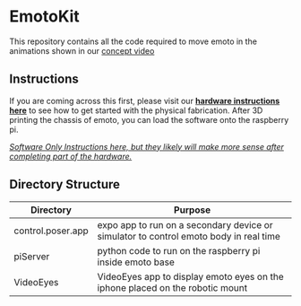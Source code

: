# EmotoKit
This repository contains all the code required to move emoto in the animations shown in our [concept video](emotoai.com)

## Instructions
If you are coming across this first, please visit our [**hardware instructions here**](https://medium.com/@lucasochoa_63776/assembling-emoto-hardware-15c136276a11) to see how to get started with the physical fabrication. After 3D printing the chassis of emoto, you can load the software onto the raspberry pi. 

[*Software Only Instructions here, but they likely will make more sense after completing part of the hardware.*](https://medium.com/@gautambose/emoto-software-overview-and-instructions-162e4fdd0256)


## Directory Structure
|Directory| Purpose   |
|---|---|
|control.poser.app|expo app to run on a secondary device or simulator to control emoto body in real time|
|piServer|python code to run on the raspberry pi inside emoto base| 
|VideoEyes|VideoEyes app to display emoto eyes on the iphone placed on the robotic mount| 